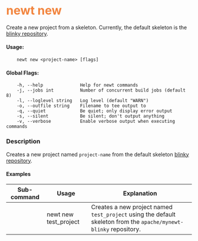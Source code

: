 ## <font color="#F2853F" style="font-size:24pt">newt new </font>

Create a new project from a skeleton. Currently, the default skeleton is the [blinky repository](https://github.com/apache/mynewt-blinky).


#### Usage: 
```no-highlight
    newt new <project-name> [flags]
```

#### Global Flags:
```no-highlight
    -h, --help              Help for newt commands
    -j, --jobs int          Number of concurrent build jobs (default 8)
    -l, --loglevel string   Log level (default "WARN")
    -o, --outfile string    Filename to tee output to
    -q, --quiet             Be quiet; only display error output
    -s, --silent            Be silent; don't output anything
    -v, --verbose           Enable verbose output when executing commands
```
### Description
Creates a new project named `project-name` from the default skeleton [blinky repository](https://github.com/apache/mynewt-blinky).


#### Examples

Sub-command  | Usage                  | Explanation
-------------| -----------------------|-----------------
             | newt new test_project | Creates a new project named `test_project` using the default skeleton from the `apache/mynewt-blinky` repository.

